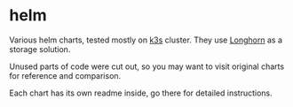 # helm

Various helm charts, tested mostly on [k3s](https://rancher.com/products/k3s/) cluster.
They use [Longhorn](https://longhorn.io/) as a storage solution.

Unused parts of code were cut out, so you may want to visit original charts for reference and comparison.

Each chart has its own readme inside, go there for detailed instructions.